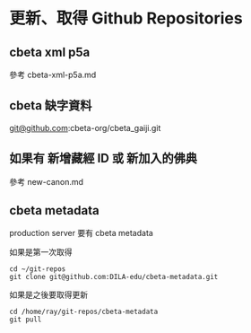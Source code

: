 # 更新、取得 Github Repositories

## cbeta xml p5a

參考 cbeta-xml-p5a.md

## cbeta 缺字資料

git@github.com:cbeta-org/cbeta_gaiji.git

## 如果有 新增藏經 ID 或 新加入的佛典

參考 new-canon.md

## cbeta metadata

production server 要有 cbeta metadata

如果是第一次取得

    cd ~/git-repos
    git clone git@github.com:DILA-edu/cbeta-metadata.git

如果是之後要取得更新

    cd /home/ray/git-repos/cbeta-metadata
    git pull
